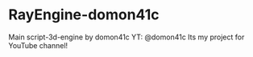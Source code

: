 # RayEngine-domon41c
Main script-3d-engine by domon41c
YT: @domon41c
Its my project for YouTube channel!
